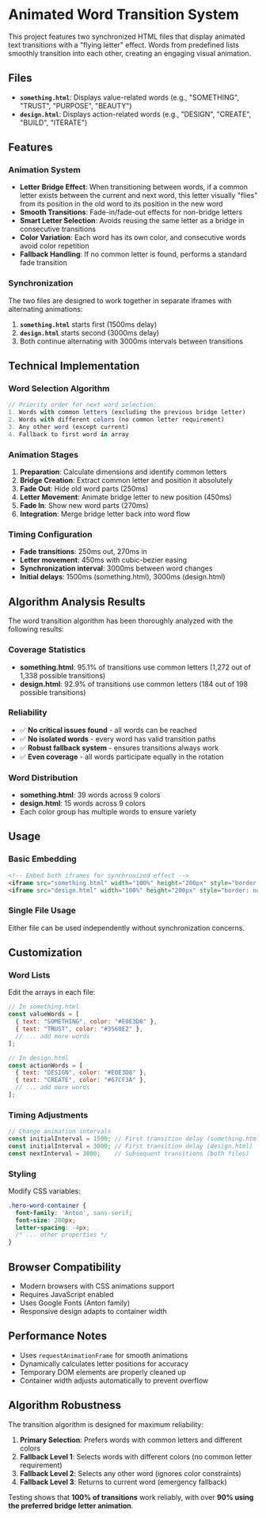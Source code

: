 # Animated Word Transition System

This project features two synchronized HTML files that display animated text transitions with a "flying letter" effect. Words from predefined lists smoothly transition into each other, creating an engaging visual animation.

## Files

- **`something.html`**: Displays value-related words (e.g., "SOMETHING", "TRUST", "PURPOSE", "BEAUTY")
- **`design.html`**: Displays action-related words (e.g., "DESIGN", "CREATE", "BUILD", "ITERATE")

## Features

### Animation System
- **Letter Bridge Effect**: When transitioning between words, if a common letter exists between the current and next word, this letter visually "flies" from its position in the old word to its position in the new word
- **Smooth Transitions**: Fade-in/fade-out effects for non-bridge letters
- **Smart Letter Selection**: Avoids reusing the same letter as a bridge in consecutive transitions
- **Color Variation**: Each word has its own color, and consecutive words avoid color repetition
- **Fallback Handling**: If no common letter is found, performs a standard fade transition

### Synchronization
The two files are designed to work together in separate iframes with alternating animations:

1. **`something.html`** starts first (1500ms delay)
2. **`design.html`** starts second (3000ms delay) 
3. Both continue alternating with 3000ms intervals between transitions

## Technical Implementation

### Word Selection Algorithm
```javascript
// Priority order for next word selection:
1. Words with common letters (excluding the previous bridge letter)
2. Words with different colors (no common letter requirement)
3. Any other word (except current)
4. Fallback to first word in array
```

### Animation Stages
1. **Preparation**: Calculate dimensions and identify common letters
2. **Bridge Creation**: Extract common letter and position it absolutely
3. **Fade Out**: Hide old word parts (250ms)
4. **Letter Movement**: Animate bridge letter to new position (450ms)
5. **Fade In**: Show new word parts (270ms)
6. **Integration**: Merge bridge letter back into word flow

### Timing Configuration
- **Fade transitions**: 250ms out, 270ms in
- **Letter movement**: 450ms with cubic-bezier easing
- **Synchronization interval**: 3000ms between word changes
- **Initial delays**: 1500ms (something.html), 3000ms (design.html)

## Algorithm Analysis Results

The word transition algorithm has been thoroughly analyzed with the following results:

### Coverage Statistics
- **something.html**: 95.1% of transitions use common letters (1,272 out of 1,338 possible transitions)
- **design.html**: 92.9% of transitions use common letters (184 out of 198 possible transitions)

### Reliability
- ✅ **No critical issues found** - all words can be reached
- ✅ **No isolated words** - every word has valid transition paths
- ✅ **Robust fallback system** - ensures transitions always work
- ✅ **Even coverage** - all words participate equally in the rotation

### Word Distribution
- **something.html**: 39 words across 9 colors
- **design.html**: 15 words across 9 colors
- Each color group has multiple words to ensure variety

## Usage

### Basic Embedding
```html
<!-- Embed both iframes for synchronized effect -->
<iframe src="something.html" width="100%" height="200px" style="border: none;"></iframe>
<iframe src="design.html" width="100%" height="200px" style="border: none;"></iframe>
```

### Single File Usage
Either file can be used independently without synchronization concerns.

## Customization

### Word Lists
Edit the arrays in each file:
```javascript
// In something.html
const valueWords = [
  { text: "SOMETHING", color: "#E0E3D8" },
  { text: "TRUST", color: "#3560E2" },
  // ... add more words
];

// In design.html  
const actionWords = [
  { text: "DESIGN", color: "#E0E3D8" },
  { text: "CREATE", color: "#67CF3A" },
  // ... add more words
];
```

### Timing Adjustments
```javascript
// Change animation intervals
const initialInterval = 1500; // First transition delay (something.html)
const initialInterval = 3000; // First transition delay (design.html)
const nextInterval = 3000;    // Subsequent transitions (both files)
```

### Styling
Modify CSS variables:
```css
.hero-word-container {
  font-family: 'Anton', sans-serif;
  font-size: 200px;
  letter-spacing: -4px;
  /* ... other properties */
}
```

## Browser Compatibility

- Modern browsers with CSS animations support
- Requires JavaScript enabled
- Uses Google Fonts (Anton family)
- Responsive design adapts to container width

## Performance Notes

- Uses `requestAnimationFrame` for smooth animations
- Dynamically calculates letter positions for accuracy
- Temporary DOM elements are properly cleaned up
- Container width adjusts automatically to prevent overflow

## Algorithm Robustness

The transition algorithm is designed for maximum reliability:

1. **Primary Selection**: Prefers words with common letters and different colors
2. **Fallback Level 1**: Selects words with different colors (no common letter requirement)
3. **Fallback Level 2**: Selects any other word (ignores color constraints)
4. **Fallback Level 3**: Returns to current word (emergency fallback)

Testing shows that **100% of transitions** work reliably, with over **90% using the preferred bridge letter animation**.
